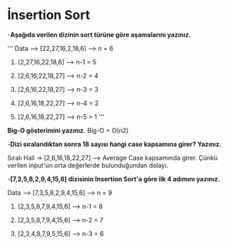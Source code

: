 # İnsertion Sort

-**Aşağıda verilen dizinin sort türüne göre aşamalarını yazınız.**

'''
Data --> [22,27,16,2,18,6] --> n = 6

1. [2,27,16,22,18,6] --> n-1 = 5

2. [2,6,16,22,18,27] --> n-2 = 4

3. [2,6,16,22,18,27] --> n-3 = 3

4. [2,6,16,18,22,27] --> n-4 = 2

5. [2,6,16,18,22,27] --> n-5 = 1
'''

**Big-O gösterimini yazınız.**
Big-O = O(n2)

-**Dizi sıralandıktan sonra 18 sayısı hangi case kapsamına girer? Yazınız.**

Sıralı Hali -> [2,6,16,18,22,27] --> Average Case kapsamında girer. Çünkü verilen input'un orta değerlerde bulunduğundan dolayı.

-**[7,3,5,8,2,9,4,15,6] dizisinin Insertion Sort'a göre ilk 4 adımını yazınız.**

Data --> [7,3,5,8,2,9,4,15,6] --> n = 9

1. [2,3,5,8,7,9,4,15,6] --> n-1 = 8

2. [2,3,5,8,7,9,4,15,6] --> n-2 = 7

3. [2,3,4,8,7,9,5,15,6] --> n-3 = 6





